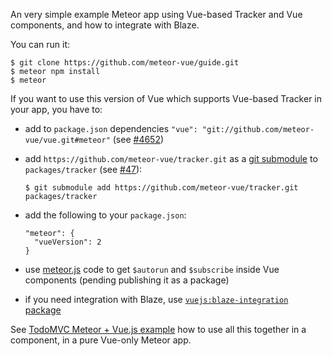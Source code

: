 An very simple example Meteor app using Vue-based Tracker and Vue components, and how to integrate with Blaze.

You can run it:

```
$ git clone https://github.com/meteor-vue/guide.git
$ meteor npm install
$ meteor
```

If you want to use this version of Vue which supports Vue-based Tracker in your app, you have to:
* add to `package.json` dependencies `"vue": "git://github.com/meteor-vue/vue.git#meteor"` (see [#4652](https://github.com/vuejs/vue/pull/4652))
* add `https://github.com/meteor-vue/tracker.git` as a [git submodule](https://git-scm.com/docs/git-submodule) to `packages/tracker` (see [#47](https://github.com/meteor/meteor-feature-requests/issues/47)):

    ```
    $ git submodule add https://github.com/meteor-vue/tracker.git packages/tracker 
    ```
* add the following to your `package.json`:

    ```
    "meteor": {
      "vueVersion": 2
    }
    ```

* use [meteor.js](https://github.com/meteor-vue/todomvc/blob/master/client/meteor.js) code to get `$autorun` and `$subscribe` inside Vue components
  (pending publishing it as a package)
* if you need integration with Blaze, use [`vuejs:blaze-integration` package](https://github.com/meteor-vue/blaze-integration)

See [TodoMVC Meteor + Vue.js example](https://github.com/meteor-vue/todomvc/blob/master/client/todos-display.vue) how to use all this together in a
component, in a pure Vue-only Meteor app.
